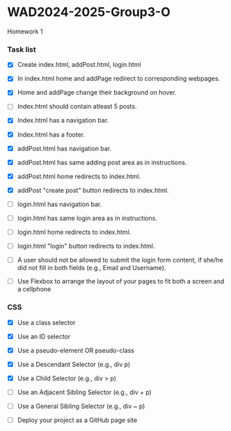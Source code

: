 # WAD2024-2025-Group3-O
Homework 1


### Task list

- [x] Create index.html, addPost.html, login.html
- [x] In index.html home and addPage redirect to corresponding webpages.
- [x] Home and addPage change their background on hover.
- [ ] Index.html should contain atleast 5 posts.
- [x] Index.html has a navigation bar.
- [x] Index.html has a footer.
- [x] addPost.html has navigation bar.
- [x] addPost.html has same adding post area as in instructions.
- [x] addPost.html home redirects to index.html.
- [x] addPost "create post" button redirects to index.html.
- [ ] login.html has navigation bar.
- [ ] login.html has same login area as in instructions.
- [ ] login.html home redirects to index.html.
- [ ] login.html "login" button redirects to index.html.
- [ ] A user should not be allowed to submit the login form content, if she/he did not fill in both fields (e.g., Email and Username).
- [ ] Use Flexbox to arrange the layout of your pages to fit both a screen and a cellphone


### CSS
- [x] Use a class selector
- [x] Use an ID selector
- [x] Use a pseudo-element OR pseudo-class
- [x] Use a Descendant Selector (e.g., div p)
- [x] Use a Child Selector (e.g., div > p)
- [ ] Use an Adjacent Sibling Selector (e.g., div + p)
- [ ] Use a General Sibling Selector (e.g., div ~ p)


- [ ] Deploy your project as a GitHub page site
